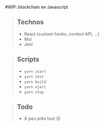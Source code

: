 #WIP: blockchain en Javascript

> ## Technos
>
> - React (custom hooks, context API, ...)
> - Mui
> - Jest
>

> ## Scripts
>
> - `yarn start`
> - `yarn test`
> - `yarn build`
> - `yarn eject`
> - `yarn stop`
>

> ## Todo
>
> - À peu près tout 😊
>
